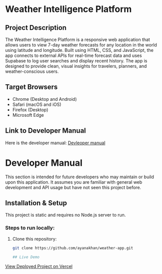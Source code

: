 # Weather Intelligence Platform

## Project Description

The Weather Intelligence Platform is a responsive web application that allows users to view 7-day weather forecasts for any location in the world using latitude and longitude. Built using HTML, CSS, and JavaScript, the app connects to external APIs for real-time forecast data and uses Supabase to log user searches and display recent history. The app is designed to provide clean, visual insights for travelers, planners, and weather-conscious users.

## Target Browsers

- Chrome (Desktop and Android)
- Safari (macOS and iOS)
- Firefox (Desktop)
- Microsoft Edge

## Link to Developer Manual

Here is the developer manual: [Devleoper manual](docs)



# Developer Manual

This section is intended for future developers who may maintain or build upon this application. It assumes you are familiar with general web development and API usage but have not seen this project before.



## Installation & Setup

This project is static and requires no Node.js server to run.

### Steps to run locally:

1. Clone this repository:
   ```bash
   git clone https://github.com/ayanakhan/weather-app.git

   ## Live Demo

[View Deployed Project on Vercel](https://weather-app-g4a1.vercel.app/)



